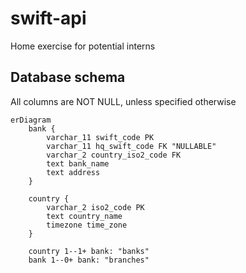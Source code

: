 # swift-api

Home exercise for potential interns

## Database schema

All columns are NOT NULL, unless specified otherwise

```mermaid
erDiagram
    bank {
        varchar_11 swift_code PK
        varchar_11 hq_swift_code FK "NULLABLE"
        varchar_2 country_iso2_code FK
        text bank_name
        text address
    }

    country {
        varchar_2 iso2_code PK
        text country_name
        timezone time_zone
    }

    country 1--1+ bank: "banks"
    bank 1--0+ bank: "branches"
```
